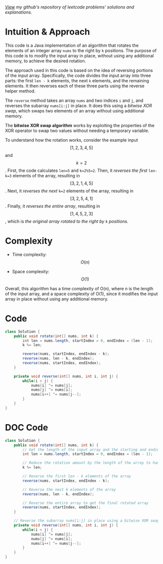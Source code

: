 *[View](https://github.com/ladunjexa/the-leetcode) my github's repository of leetcode problems' solutions and explanations.*

# Intuition & Approach
This code is a Java implementation of an algorithm that rotates the elements of an integer array `nums` to the right by `k` positions. The purpose of this code is to modify the input array in place, without using any additional memory, to achieve the desired rotation.

The approach used in this code is based on the idea of reversing portions of the input array. Specifically, the code divides the input array into three parts: the first `len - k` elements, the next `k` elements, and the remaining elements. It then reverses each of these three parts using the reverse helper method.

The `reverse` method takes an array `nums` and two indices `i` and `j`, and reverses the subarray `nums[i:j]` in place. It does this using a *bitwise XOR swap*, which swaps two elements of an array without using additional memory.

The **bitwise XOR swap algorithm** works by exploiting the properties of the XOR operator to swap two values without needing a temporary variable.

To understand how the rotation works, consider the example input $$[1, 2, 3, 4, 5]$$ and $$k=2$$. First, the code calculates `len=5` and `k=2%5=2`. Then, it *reverses the first* `len-k=3` elements of the array, resulting in $$[3, 2, 1, 4, 5]$$. Next, it *reverses the next* `k=2` elements of the array, resulting in $$[3, 2, 5, 4, 1]$$. Finally, it *reverses the entire array*, resulting in $$[1, 4, 5, 2, 3]$$, which is *the original array rotated to the right by `k` positions.*

# Complexity
- Time complexity: $$O(n)$$
<!-- Add your time complexity here, e.g. $$O(n)$$ -->

- Space complexity: $$O(1)$$
<!-- Add your space complexity here, e.g. $$O(n)$$ -->

Overall, this algorithm has a time complexity of O(n), where n is the length of the input array, and a space complexity of O(1), since it modifies the input array in place without using any additional memory.

# Code
``` java []
class Solution {
    public void rotate(int[] nums, int k) {
        int len = nums.length, startIndex = 0, endIndex = (len - 1);
        k %= len;

        reverse(nums, startIndex, endIndex - k);
        reverse(nums, len - k, endIndex);
        reverse(nums, startIndex, endIndex);
    }

    private void reverse(int[] nums, int i, int j) {
        while(i < j) {
            nums[i] ^= nums[j];
            nums[j] ^= nums[i];
            nums[i++] ^= nums[j--];
        }
    }
}
```
# DOC Code
``` java []
class Solution {
    public void rotate(int[] nums, int k) {
        // Get the length of the input array and the starting and ending indices of the array
        int len = nums.length, startIndex = 0, endIndex = (len - 1);

        // Reduce the rotation amount by the length of the array to handle cases where k is larger than len
        k %= len;

        // Reverse the first len - k elements of the array
        reverse(nums, startIndex, endIndex - k);

        // Reverse the next k elements of the array
        reverse(nums, len - k, endIndex);

        // Reverse the entire array to get the final rotated array
        reverse(nums, startIndex, endIndex);
    }

    // Reverse the subarray nums[i:j] in place using a bitwise XOR swap
    private void reverse(int[] nums, int i, int j) {
        while(i < j) {
            nums[i] ^= nums[j];
            nums[j] ^= nums[i];
            nums[i++] ^= nums[j--];
        }
    }
}
```
